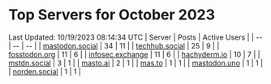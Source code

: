 # Top Servers for October 2023
Last Updated: 10/19/2023 08:14:34 UTC
| Server | Posts | Active Users |
| -- | -- | -- |
| [mastodon.social](https://mastodon.social/tags/PowerShell) | 34 | 11 |
| [techhub.social](https://techhub.social/tags/PowerShell) | 25 | 9 |
| [fosstodon.org](https://fosstodon.org/tags/PowerShell) | 11 | 6 |
| [infosec.exchange](https://infosec.exchange/tags/PowerShell) | 11 | 6 |
| [hachyderm.io](https://hachyderm.io/tags/PowerShell) | 10 | 7 |
| [mstdn.social](https://mstdn.social/tags/PowerShell) | 3 | 1 |
| [masto.ai](https://masto.ai/tags/PowerShell) | 2 | 1 |
| [mas.to](https://mas.to/tags/PowerShell) | 1 | 1 |
| [mastodon.uno](https://mastodon.uno/tags/PowerShell) | 1 | 1 |
| [norden.social](https://norden.social/tags/PowerShell) | 1 | 1 |
